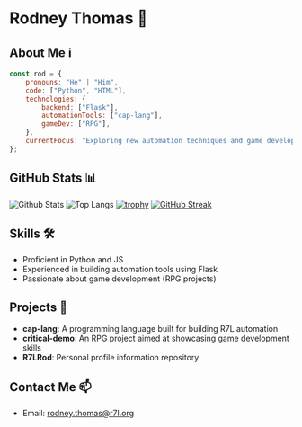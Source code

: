 # Rodney Thomas 🚀

## About Me ℹ️

```javascript
const rod = {
    pronouns: "He" | "Him",
    code: ["Python", "HTML"],
    technologies: {
        backend: ["Flask"],
        automationTools: ["cap-lang"],
        gameDev: ["RPG"],
    },
    currentFocus: "Exploring new automation techniques and game development concepts"
};
```

## GitHub Stats 📊

![Github Stats](https://github-readme-stats.vercel.app/api?username=R7LRod)
![Top Langs](https://github-readme-stats.vercel.app/api/top-langs/?username=R7LRod)
[![trophy](https://github-profile-trophy.vercel.app/?username=R7LRod)](https://github.com/R7LRod)
[![GitHub Streak](https://streak-stats.demolab.com/?user=R7LRod)](https://git.io/streak-stats)

## Skills 🛠️

- Proficient in Python and JS
- Experienced in building automation tools using Flask
- Passionate about game development (RPG projects)

## Projects 🚀

- **cap-lang**: A programming language built for building R7L automation
- **critical-demo**: An RPG project aimed at showcasing game development skills
- **R7LRod**: Personal profile information repository

## Contact Me 📫

- Email: [rodney.thomas@r7l.org](mailto:rodney.thomas@r7l.org)
